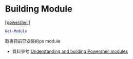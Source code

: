 # Building Module
[[powershell]]

```powershell
Get-Module
```

取得目前已安裝的ps module

- 資料參考
[Understanding and building Powershell modules](https://adamtheautomator.com/powershell-modules/)

[//begin]: # "Autogenerated link references for markdown compatibility"
[powershell]: powershell.md "Powershell"
[//end]: # "Autogenerated link references"